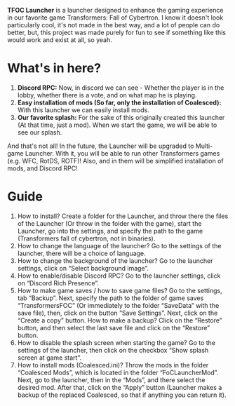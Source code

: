 **TFOC Launcher** is a launcher designed to enhance the gaming experience in our favorite game Transformers: Fall of Cybertron.
I know it doesn't look particularly cool, it's not made in the best way, and a lot of people can do better, but, this project was made purely for fun to see if something like this would work and exist at all, so yeah.

# What's in here?
1. **Discord RPC:** Now, in discord we can see - Whether the player is in the lobby, whether there is a vote, and on what map he is playing.
2. **Easy installation of mods (So far, only the installation of Coalesced):** With this launcher we can easily install mods.
3. **Our favorite splash:** For the sake of this originally created this launcher (At that time, just a mod). When we start the game, we will be able to see our splash.

And that's not all! In the future, the Launcher will be upgraded to Multi-game Launcher. 
With it, you will be able to run other Transformers games (e.g. WFC, RotDS, ROTF)! Also, and in them will be simplified installation of mods, and Discord RPC!

# Guide
1. How to install? Create a folder for the Launcher, and throw there the files of the Launcher (Or throw in the folder with the game), start the Launcher, go into the settings, and specify the path to the game (Transformers fall of cybertron, not in binaries).
2. How to change the language of the launcher? Go to the settings of the launcher, there will be a choice of language.
3. How to change the background of the launcher? Go to the launcher settings, click on “Select background image”.
4. How to enable/disable Discord RPC? Go to the launcher settings, click on “Discord Rich Presence”.
5. How to make game saves / how to save game files? Go to the settings, tab “Backup”. Next, specify the path to the folder of game saves “TransformersFOC” (Or immediately to the folder “SaveData” with the save file), then, click on the button “Save Settings”. Next, click on the “Create a copy” button. How to make a backup? Click on the “Restore” button, and then select the last save file and click on the “Restore” button.
6. How to disable the splash screen when starting the game? Go to the settings of the launcher, then click on the checkbox “Show splash screen at game start”.
7. How to install mods (Coalesced.ini)? Throw the mods in the folder “Coalesced Mods”, which is located in the folder “FoCLauncherMod”. Next, go to the launcher, then in the “Mods”, and there select the desired mod. After that, click on the “Apply” button (Launcher makes a backup of the replaced Coalesced, so that if anything you can return it). 
